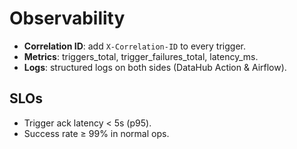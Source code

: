 # Observability
- **Correlation ID**: add `X-Correlation-ID` to every trigger.
- **Metrics**: triggers_total, trigger_failures_total, latency_ms.
- **Logs**: structured logs on both sides (DataHub Action & Airflow).

## SLOs
- Trigger ack latency < 5s (p95).
- Success rate ≥ 99% in normal ops.
